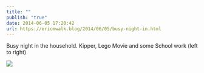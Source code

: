 ```yaml
---
title: ""
publish: "true"
date: 2014-06-05 17:20:42
url: https://ericmwalk.blog/2014/06/05/busy-night-in.html
---
```


Busy night in the household. Kipper, Lego Movie and some School work (left to right)

![](https://ericmwalk.blog/uploads/2022/48d6c4496e.jpg)